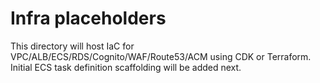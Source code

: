 # Infra placeholders

This directory will host IaC for VPC/ALB/ECS/RDS/Cognito/WAF/Route53/ACM using CDK or Terraform. Initial ECS task definition scaffolding will be added next.
